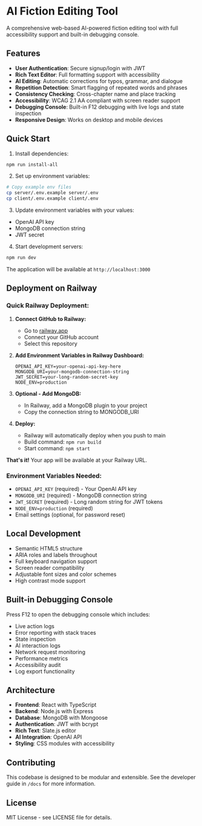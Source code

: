 # AI Fiction Editing Tool

A comprehensive web-based AI-powered fiction editing tool with full accessibility support and built-in debugging console.

## Features

- **User Authentication**: Secure signup/login with JWT
- **Rich Text Editor**: Full formatting support with accessibility
- **AI Editing**: Automatic corrections for typos, grammar, and dialogue
- **Repetition Detection**: Smart flagging of repeated words and phrases
- **Consistency Checking**: Cross-chapter name and place tracking
- **Accessibility**: WCAG 2.1 AA compliant with screen reader support
- **Debugging Console**: Built-in F12 debugging with live logs and state inspection
- **Responsive Design**: Works on desktop and mobile devices

## Quick Start

1. Install dependencies:
```bash
npm run install-all
```

2. Set up environment variables:
```bash
# Copy example env files
cp server/.env.example server/.env
cp client/.env.example client/.env
```

3. Update environment variables with your values:
- OpenAI API key
- MongoDB connection string
- JWT secret

4. Start development servers:
```bash
npm run dev
```

The application will be available at `http://localhost:3000`

## Deployment on Railway

### Quick Railway Deployment:

1. **Connect GitHub to Railway:**
   - Go to [railway.app](https://railway.app)
   - Connect your GitHub account
   - Select this repository

2. **Add Environment Variables in Railway Dashboard:**
   ```
   OPENAI_API_KEY=your-openai-api-key-here
   MONGODB_URI=your-mongodb-connection-string
   JWT_SECRET=your-long-random-secret-key
   NODE_ENV=production
   ```

3. **Optional - Add MongoDB:**
   - In Railway, add a MongoDB plugin to your project
   - Copy the connection string to MONGODB_URI

4. **Deploy:**
   - Railway will automatically deploy when you push to main
   - Build command: `npm run build`
   - Start command: `npm start`

**That's it!** Your app will be available at your Railway URL.

### Environment Variables Needed:
- `OPENAI_API_KEY` (required) - Your OpenAI API key
- `MONGODB_URI` (required) - MongoDB connection string  
- `JWT_SECRET` (required) - Long random string for JWT tokens
- `NODE_ENV=production` (required)
- Email settings (optional, for password reset)

## Local Development

- Semantic HTML5 structure
- ARIA roles and labels throughout
- Full keyboard navigation support
- Screen reader compatibility
- Adjustable font sizes and color schemes
- High contrast mode support

## Built-in Debugging Console

Press F12 to open the debugging console which includes:
- Live action logs
- Error reporting with stack traces
- State inspection
- AI interaction logs
- Network request monitoring
- Performance metrics
- Accessibility audit
- Log export functionality

## Architecture

- **Frontend**: React with TypeScript
- **Backend**: Node.js with Express
- **Database**: MongoDB with Mongoose
- **Authentication**: JWT with bcrypt
- **Rich Text**: Slate.js editor
- **AI Integration**: OpenAI API
- **Styling**: CSS modules with accessibility

## Contributing

This codebase is designed to be modular and extensible. See the developer guide in `/docs` for more information.

## License

MIT License - see LICENSE file for details.
